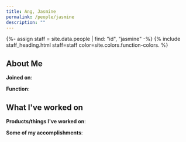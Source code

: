 ```yaml
---
title: Ang, Jasmine
permalink: /people/jasmine
description: ""
---
```


{%- assign staff = site.data.people | find: "id", "jasmine" -%}
{% include staff_heading.html staff=staff color=site.colors.function-colors. %}

## About Me

**Joined on**: 

**Function**: 

## What I've worked on

**Products/things I've worked on**:


**Some of my accomplishments**:

